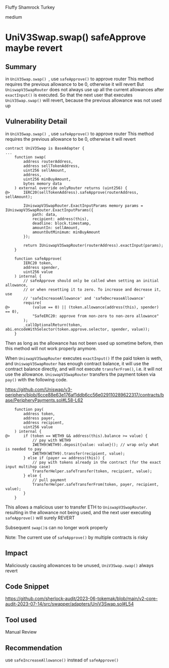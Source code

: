 Fluffy Shamrock Turkey

medium

# UniV3Swap.swap() safeApprove maybe revert
## Summary
in `UniV3Swap.swap() `, use `safeApprove()` to approve router
This method requires the previous allowance to be 0, otherwise it will revert
But `UniswapV3SwapRouter` does not always use up all the current allowances after `exactInput()` is executed.
So that the next user that executes `UniV3Swap.swap()` will revert, because the previous allowance was not used up 

## Vulnerability Detail

in `UniV3Swap.swap() `, use `safeApprove()` to approve router
This method requires the previous allowance to be 0, otherwise it will revert

```solidity
contract UniV3Swap is BaseAdapter {
...
    function swap(
        address routerAddress,
        address sellTokenAddress,
        uint256 sellAmount,
        address,
        uint256 minBuyAmount,
        bytes memory data
    ) external override onlyRouter returns (uint256) {
@>      IERC20(sellTokenAddress).safeApprove(routerAddress, sellAmount);

        IUniswapV3SwapRouter.ExactInputParams memory params = IUniswapV3SwapRouter.ExactInputParams({
            path: data,
            recipient: address(this),
            deadline: block.timestamp,
            amountIn: sellAmount,
            amountOutMinimum: minBuyAmount
        });

        return IUniswapV3SwapRouter(routerAddress).exactInput(params);
    }

    function safeApprove(
        IERC20 token,
        address spender,
        uint256 value
    ) internal {
        // safeApprove should only be called when setting an initial allowance,
        // or when resetting it to zero. To increase and decrease it, use
        // 'safeIncreaseAllowance' and 'safeDecreaseAllowance'
        require(
@>          (value == 0) || (token.allowance(address(this), spender) == 0),
            "SafeERC20: approve from non-zero to non-zero allowance"
        );
        _callOptionalReturn(token, abi.encodeWithSelector(token.approve.selector, spender, value));
    }
```
Then as long as the allowance has not been used up sometime before, then this method will not work properly anymore.

When `UniswapV3SwapRouter` executes `exactInput()`
If the paid token is weth, and `UniswapV3SwapRouter` has enough contract balance, it will use the contract balance directly, and will not execute `transferFrom()`, i.e. it will not use the allowance.
`UniswapV3SwapRouter` transfers the payment token via `pay()` with the following code.

https://github.com/Uniswap/v3-periphery/blob/6cce88e63e176af1ddb6cc56e029110289622317/contracts/base/PeripheryPayments.sol#L58-L62

```solidity
    function pay(
        address token,
        address payer,
        address recipient,
        uint256 value
    ) internal {
@>      if (token == WETH9 && address(this).balance >= value) {
            // pay with WETH9
            IWETH9(WETH9).deposit{value: value}(); // wrap only what is needed to pay
            IWETH9(WETH9).transfer(recipient, value);
        } else if (payer == address(this)) {
            // pay with tokens already in the contract (for the exact input multihop case)
            TransferHelper.safeTransfer(token, recipient, value);
        } else {
            // pull payment
            TransferHelper.safeTransferFrom(token, payer, recipient, value);
        }
    }
```

This allows a malicious user to transfer ETH to `UniswapV3SwapRouter`.
resulting in the allowance not being used, and the next user executing `safeApprove()` will surely REVERT

Subsequent `swap()`s can no longer work properly

Note: The current use of `safeApprove()` by multiple contracts is risky

## Impact
Maliciously causing allowances to be unused, `UniV3Swap.swap()` always revert

## Code Snippet

https://github.com/sherlock-audit/2023-06-tokemak/blob/main/v2-core-audit-2023-07-14/src/swapper/adapters/UniV3Swap.sol#L54

## Tool used

Manual Review

## Recommendation

use `safeIncreaseAllowance()`  instead of `safeApprove()`
